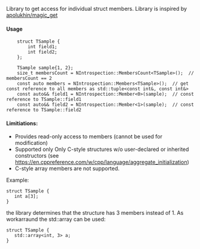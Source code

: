 Library to get access for individual struct members.
Library is inspired by [apolukhin/magic_get](https://github.com/apolukhin/magic_get)

#### Usage

```
    struct TSample {
        int field1;
        int field2;
    };

    TSample sample{1, 2};
    size_t membersCount = NIntrospection::MembersCount<TSample>();  // membersCount == 2
    const auto members = NIntrospection::Members<TSample>();  // get const reference to all members as std::tuple<const int&, const int&>
    const auto&& field1 = NIntrospection::Member<0>(sample);  // const reference to TSample::field1
    const auto&& field2 = NIntrospection::Member<1>(sample);  // const reference to TSample::field2
```

#### Limitiations:

* Provides read-only access to members (cannot be used for modification)
* Supported only Only C-style structures w/o user-declared or inherited constructors (see https://en.cppreference.com/w/cpp/language/aggregate_initialization)
* C-style array members are not supported.

Example:

```
struct TSample {
   int a[3];
}
```

the library determines that the structure has 3 members instead of 1.
As workarraund the std::array can be used:

```
struct TSample {
   std::array<int, 3> a;
}
```

